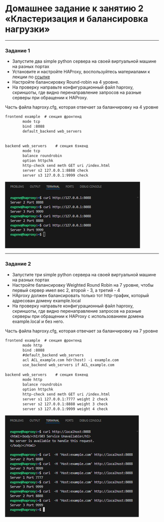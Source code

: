 # Домашнее задание к занятию 2 «Кластеризация и балансировка нагрузки»

------



### Задание 1
- Запустите два simple python сервера на своей виртуальной машине на разных портах
- Установите и настройте HAProxy, воспользуйтесь материалами к лекции по [ссылке](2/)
- Настройте балансировку Round-robin на 4 уровне.
- На проверку направьте конфигурационный файл haproxy, скриншоты, где видно перенаправление запросов на разные серверы при обращении к HAProxy.

Часть файла haproxy.cfg, которая отвечает за баланчировку на 4 уровне
  
```
frontend example  # секция фронтенд
        mode tcp
        bind :8088
        default_backend web_servers
        

backend web_servers    # секция бэкенд
        mode tcp
        balance roundrobin
        option httpchk
        http-check send meth GET uri /index.html
        server s2 127.0.0.1:8888 check
        server s3 127.0.0.1:9999 check
```

![Task1](img/Screenshot_1.jpg)

---

### Задание 2
- Запустите три simple python сервера на своей виртуальной машине на разных портах
- Настройте балансировку Weighted Round Robin на 7 уровне, чтобы первый сервер имел вес 2, второй - 3, а третий - 4
- HAproxy должен балансировать только тот http-трафик, который адресован домену example.local
- На проверку направьте конфигурационный файл haproxy, скриншоты, где видно перенаправление запросов на разные серверы при обращении к HAProxy c использованием домена example.local и без него.

Часть файла haproxy.cfg, которая отвечает за баланчировку на 7 уровне

```
frontend example  # секция фронтенд
        mode http
        bind :8088
        #default_backend web_servers
        acl ACL_example.com hdr(host) -i example.com
        use_backend web_servers if ACL_example.com

backend web_servers    # секция бэкенд
        mode http
        balance roundrobin
        option httpchk
        http-check send meth GET uri /index.html
        server s1 127.0.0.1:7777 weight 2 check
        server s2 127.0.0.1:8888 weight 3 check
        server s3 127.0.0.1:9999 weight 4 check
```

![Task1](img/Screenshot_2.jpg)
